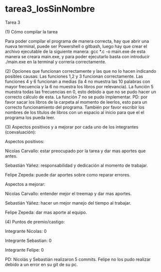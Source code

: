 # tarea3_losSinNombre
Tarea 3

(1) Cómo compilar la tarea

Para poder compilar el programa de manera correcta, hay que abrir una nueva terminal, puede ser Powershell o gitbash, 
luego hay que crear el archivo ejecutable de la siguiente manera:
gcc *.c -o main.exe
de esta manera se creara main.exe, y para poder ejecutarlo basta con introducir ./main.exe en la terminal y correría correctamente.

(2) Opciones que funcionan correctamente y las que no lo hacen indicando posibles causas:
Las funciones 1,2 y 3 funcionan correctamente. Las funciones 4 y 6 funcionan a medias (la 4 no muestra las 10 palabras con mayor frecuencia y la 6 no muestra los libros por relevancia). La función 5 muestra todas las frecuencias en 0, esto debido a que no se pudo hacer un correcto cálculo de esta. La función 7 no se pudo implementar.
PD: por favor sacar los libros de la carpeta al momento de leerlos, esto para un correcto funcionamiento del programa. También por favor escribir los nombres de los títulos de libros con un espacio al inicio para que el el programa los pueda leer.

(3) Aspectos positivos y a mejorar por cada uno de los integrantes (coevaluación):

Aspectos positivos:

Nicolas Carvallo: estar preocupado por la tarea y dar mas aportes que antes.

Sebastián Yáñez: responsabilidad y dedicación al momento de trabajar.

Felipe Zepeda: puede dar aportes sobre como reparar errores.

Aspectos a mejorar:

Nicolas Carvallo: entender mejor el treemap y dar mas aportes.

Sebastián Yáñez: hacer un mejor manejo del tiempo al trabajar.

Felipe Zepeda: dar mas aporte al equipo.

(4) Puntos de premio/castigo:

Integrante Nicolas: 0

Integrante Sebastian: 0

Integrante Felipe: 0

PD: Nicolás y Sebastián realizaron 5 commits. Felipe no los pudo realizar debido a un error en su git de su pc.
